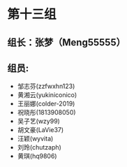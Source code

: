 # 第十三组

## 组长：张梦（Meng55555）
## 组员:
* 邹志芬(zzfwxhn123)
* 黄湘云(yukiniconico)
* 王丽娜(colder-2019)
* 祝晓彤(1813908050)
* 吴子艺(wzy99)
* 胡文豪(LaVie37)
* 汪颖(wyvita)
* 刘玲(chutzaph)
* 黄琪(hq9806)

